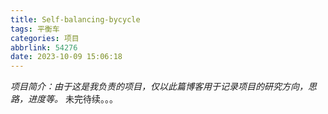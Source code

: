 ```yaml
---
title: Self-balancing-bycycle
tags: 平衡车
categories: 项目
abbrlink: 54276
date: 2023-10-09 15:06:18
---
```

*项目简介：由于这是我负责的项目，仅以此篇博客用于记录项目的研究方向，思路，进度等。*
未完待续。。。
<!--more-->